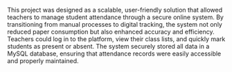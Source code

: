 This project was designed as a scalable, user-friendly solution that allowed teachers to manage student attendance through a secure online system. By transitioning from manual processes to digital tracking, the system not only reduced paper consumption but also enhanced accuracy and efficiency. Teachers could log in to the platform, view their class lists, and quickly mark students as present or absent. The system securely stored all data in a MySQL database, ensuring that attendance records were easily accessible and properly maintained.
